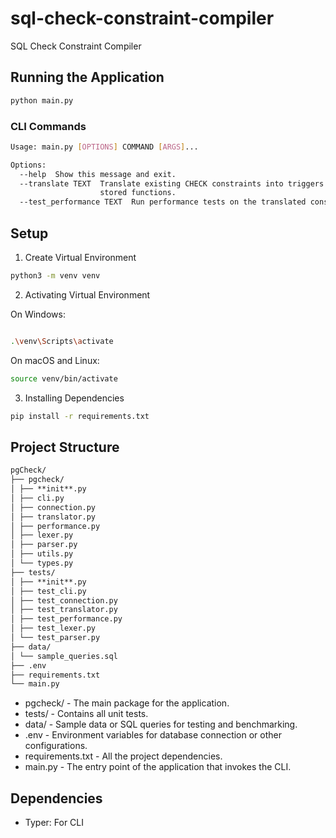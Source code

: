 # sql-check-constraint-compiler

SQL Check Constraint Compiler

## Running the Application

```bash
python main.py
```

### CLI Commands

```bash
Usage: main.py [OPTIONS] COMMAND [ARGS]...

Options:
  --help  Show this message and exit.
  --translate TEXT  Translate existing CHECK constraints into triggers and
                    stored functions.
  --test_performance TEXT  Run performance tests on the translated constraints.

```

## Setup

1. Create Virtual Environment

```bash
python3 -m venv venv
```

2. Activating Virtual Environment

On Windows:

```bash

.\venv\Scripts\activate
```

On macOS and Linux:

```bash
source venv/bin/activate
```

3. Installing Dependencies

```bash
pip install -r requirements.txt
```

## Project Structure

```markdown
pgCheck/
├── pgcheck/
│ ├── **init**.py
│ ├── cli.py
│ ├── connection.py
│ ├── translator.py
│ ├── performance.py
│ ├── lexer.py
│ ├── parser.py
│ ├── utils.py
│ └── types.py
├── tests/
│ ├── **init**.py
│ ├── test_cli.py
│ ├── test_connection.py
│ ├── test_translator.py
│ ├── test_performance.py
│ ├── test_lexer.py
│ └── test_parser.py
├── data/
│ └── sample_queries.sql
├── .env
├── requirements.txt
└── main.py
```

- pgcheck/ - The main package for the application.
- tests/ - Contains all unit tests.
- data/ - Sample data or SQL queries for testing and benchmarking.
- .env - Environment variables for database connection or other configurations.
- requirements.txt - All the project dependencies.
- main.py - The entry point of the application that invokes the CLI.

## Dependencies

- Typer: For CLI

